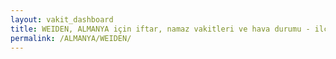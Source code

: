 ```yaml
---
layout: vakit_dashboard
title: WEIDEN, ALMANYA için iftar, namaz vakitleri ve hava durumu - ilçe/eyalet seç
permalink: /ALMANYA/WEIDEN/
---
```


<script type="text/javascript">
  var GLOBAL_COUNTRY = 'ALMANYA';
  var GLOBAL_CITY = 'WEIDEN';
  var GLOBAL_STATE = '';
  var lat = 72;
  var lon = 21;
</script>
